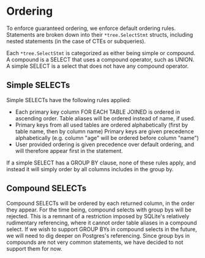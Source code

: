 # Ordering

To enforce guaranteed ordering, we enforce default ordering rules. Statements are broken down into their `*tree.SelectStmt` structs,
including nested statements (in the case of CTEs or subqueries).

Each `*tree.SelectStmt` is categorized as either being simple or compound. A compound is a SELECT that uses a compound operator,
such as UNION. A simple SELECT is a select that does not have any compound operator.

## Simple SELECTs

Simple SELECTs have the following rules applied:

- Each primary key column FOR EACH TABLE JOINED is ordered in ascending order. Table aliases will be ordered instead of name, if used.
- Primary keys from all used tables are ordered alphabetically (first by table name, then by column name) Primary keys are given precedence alphabetically (e.g. column "age" will be ordered before column "name")
- User provided ordering is given precedence over default ordering, and will therefore appear first in the statement.

If a simple SELECT has a GROUP BY clause, none of these rules apply, and instead it will simply order by all columns includes in the group by.

## Compound SELECTs

Compound SELECTs will be ordered by each returned column, in the order they appear. For the time being, compound selects with group bys will be rejected.
This is a remnant of a restriction imposed by SQLite's relatively rudimentary referencing, where it cannot order table aliases in a compound select.
If we wish to support GROUP BYs in compound selects in the future, we will need to dig deeper on Postgres's referencing. Since group bys in compounds are not
very common statements, we have decided to not support them for now.
